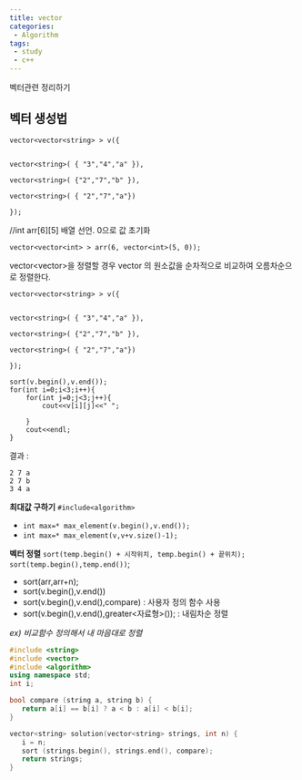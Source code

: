 ```yaml
---
title: vector
categories:
 - Algorithm
tags:
 - study
 - c++
---
```


벡터관련 정리하기

## 벡터 생성법
```
vector<vector<string> > v({


vector<string>( { "3","4","a" }),

vector<string>( {"2","7","b" }),

vector<string>( { "2","7","a"})

});
```
//int arr[6][5] 배열 선언. 0으로 값 초기화
```
vector<vector<int> > arr(6, vector<int>(5, 0));
```


vector<vector<string>>을 정렬할 경우 vector<string> 의 원소값을 순차적으로 비교하여 오름차순으로 정렬한다.

```
vector<vector<string> > v({


vector<string>( { "3","4","a" }),

vector<string>( {"2","7","b" }),

vector<string>( { "2","7","a"})

});

sort(v.begin(),v.end());
for(int i=0;i<3;i++){
    for(int j=0;j<3;j++){
        cout<<v[i][j]<<" ";

    }
    cout<<endl;
}
```

결과 :
```
2 7 a
2 7 b
3 4 a
```

**최대값 구하기**
`#include<algorithm>`
- `int max=* max_element(v.begin(),v.end());`
- `int max=* max_element(v,v+v.size()-1);`

**벡터 정렬**
 `sort(temp.begin() + 시작위치, temp.begin() + 끝위치);`
 `sort(temp.begin(),temp.end())`;

- sort(arr,arr+n);
- sort(v.begin(),v.end())
- sort(v.begin(),v.end(),compare) : 사용자 정의 함수 사용
- sort(v.begin(),v.end(),greater<자료형>()); : 내림차순 정렬



*ex) 비교함수 정의해서 내 마음대로 정렬*
 ```c++
 #include <string>
#include <vector>
#include <algorithm>
using namespace std;
int i;

bool compare (string a, string b) {
    return a[i] == b[i] ? a < b : a[i] < b[i];
}

vector<string> solution(vector<string> strings, int n) {
    i = n;
    sort (strings.begin(), strings.end(), compare);
    return strings;
}
```
